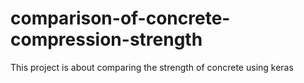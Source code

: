 # comparison-of-concrete-compression-strength
This project is about comparing the strength of concrete using keras 
